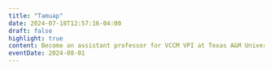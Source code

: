 ```yaml
---
title: "Tamuap"
date: 2024-07-18T12:57:16-04:00
draft: false
highlight: true
content: Become an assistant professor for VCCM VPI at Texas A&M University!
eventDate: 2024-08-01
---
```

